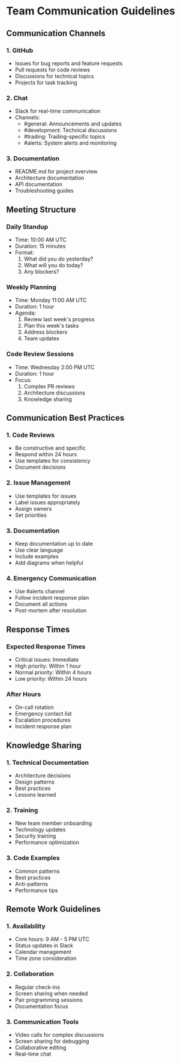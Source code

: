 # Team Communication Guidelines

## Communication Channels

### 1. GitHub
- Issues for bug reports and feature requests
- Pull requests for code reviews
- Discussions for technical topics
- Projects for task tracking

### 2. Chat
- Slack for real-time communication
- Channels:
  - #general: Announcements and updates
  - #development: Technical discussions
  - #trading: Trading-specific topics
  - #alerts: System alerts and monitoring

### 3. Documentation
- README.md for project overview
- Architecture documentation
- API documentation
- Troubleshooting guides

## Meeting Structure

### Daily Standup
- Time: 10:00 AM UTC
- Duration: 15 minutes
- Format:
  1. What did you do yesterday?
  2. What will you do today?
  3. Any blockers?

### Weekly Planning
- Time: Monday 11:00 AM UTC
- Duration: 1 hour
- Agenda:
  1. Review last week's progress
  2. Plan this week's tasks
  3. Address blockers
  4. Team updates

### Code Review Sessions
- Time: Wednesday 2:00 PM UTC
- Duration: 1 hour
- Focus:
  1. Complex PR reviews
  2. Architecture discussions
  3. Knowledge sharing

## Communication Best Practices

### 1. Code Reviews
- Be constructive and specific
- Respond within 24 hours
- Use templates for consistency
- Document decisions

### 2. Issue Management
- Use templates for issues
- Label issues appropriately
- Assign owners
- Set priorities

### 3. Documentation
- Keep documentation up to date
- Use clear language
- Include examples
- Add diagrams when helpful

### 4. Emergency Communication
- Use #alerts channel
- Follow incident response plan
- Document all actions
- Post-mortem after resolution

## Response Times

### Expected Response Times
- Critical issues: Immediate
- High priority: Within 1 hour
- Normal priority: Within 4 hours
- Low priority: Within 24 hours

### After Hours
- On-call rotation
- Emergency contact list
- Escalation procedures
- Incident response plan

## Knowledge Sharing

### 1. Technical Documentation
- Architecture decisions
- Design patterns
- Best practices
- Lessons learned

### 2. Training
- New team member onboarding
- Technology updates
- Security training
- Performance optimization

### 3. Code Examples
- Common patterns
- Best practices
- Anti-patterns
- Performance tips

## Remote Work Guidelines

### 1. Availability
- Core hours: 9 AM - 5 PM UTC
- Status updates in Slack
- Calendar management
- Time zone consideration

### 2. Collaboration
- Regular check-ins
- Screen sharing when needed
- Pair programming sessions
- Documentation focus

### 3. Communication Tools
- Video calls for complex discussions
- Screen sharing for debugging
- Collaborative editing
- Real-time chat 
